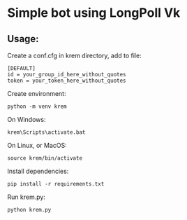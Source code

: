 # Simple bot using LongPoll Vk
## Usage:
Create a conf.cfg in krem directory, add to file:
```
[DEFAULT]
id = your_group_id_here_without_quotes
token = your_token_here_without_quotes
```

Create environment:
```
python -m venv krem
```

On Windows:
```
krem\Scripts\activate.bat
```

On Linux, or MacOS:
```
source krem/bin/activate
```

Install dependencies:
```
pip install -r requirements.txt
```

Run krem.py:
```
python krem.py
```
